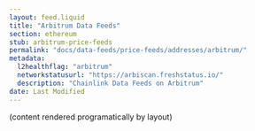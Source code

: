 ```yaml
---
layout: feed.liquid
title: "Arbitrum Data Feeds"
section: ethereum
stub: arbitrum-price-feeds
permalink: "docs/data-feeds/price-feeds/addresses/arbitrum/"
metadata:
  l2healthflag: "arbitrum"
  networkstatusurl: "https://arbiscan.freshstatus.io/"
  description: "Chainlink Data Feeds on Arbitrum"
date: Last Modified
---
```

(content rendered programatically by layout)
